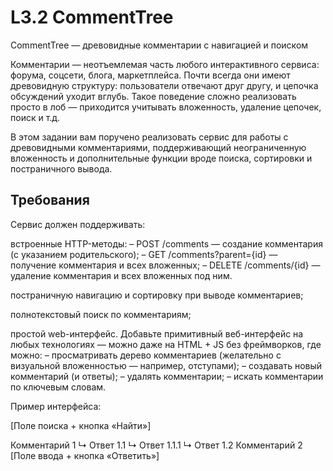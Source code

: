 # L3.2 CommentTree

CommentTree — древовидные комментарии с навигацией и поиском

Комментарии — неотъемлемая часть любого интерактивного сервиса: форума, соцсети, блога, маркетплейса. Почти всегда они имеют древовидную структуру: пользователи отвечают друг другу, и цепочка обсуждений уходит вглубь. Такое поведение сложно реализовать просто в лоб — приходится учитывать вложенность, удаление цепочек, поиск и т.д.

В этом задании вам поручено реализовать сервис для работы с древовидными комментариями, поддерживающий неограниченную вложенность и дополнительные функции вроде поиска, сортировки и постраничного вывода.

## Требования

Сервис должен поддерживать:

встроенные HTTP-методы:
– POST /comments — создание комментария (с указанием родительского);
– GET /comments?parent={id} — получение комментария и всех вложенных;
– DELETE /comments/{id} — удаление комментария и всех вложенных под ним.

постраничную навигацию и сортировку при выводе комментариев;

полнотекстовый поиск по комментариям;

простой web-интерфейс. Добавьте примитивный веб-интерфейс на любых технологиях — можно даже на HTML + JS без фреймворков, где можно:
– просматривать дерево комментариев (желательно с визуальной вложенностью — например, отступами);
– создавать новый комментарий (и ответы);
– удалять комментарии;
– искать комментарии по ключевым словам.

Пример интерфейса:

[Поле поиска + кнопка «Найти»]

Комментарий 1
↳ Ответ 1.1
↳ Ответ 1.1.1
↳ Ответ 1.2
Комментарий 2
[Поле ввода + кнопка «Ответить»]